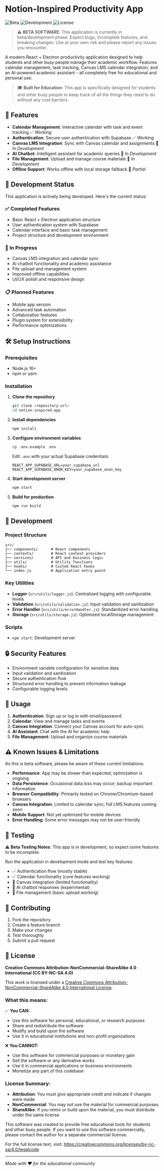 # Notion-Inspired Productivity App

![Beta](https://img.shields.io/badge/Status-Beta-orange) ![Development](https://img.shields.io/badge/Stage-Active%20Development-yellow) ![License](https://img.shields.io/badge/License-CC%20BY--NC--SA%204.0-blue)

> ⚠️ **BETA SOFTWARE**: This application is currently in beta/development phase. Expect bugs, incomplete features, and breaking changes. Use at your own risk and please report any issues you encounter.

A modern React + Electron productivity application designed to help students and other busy people manage their academic workflow. Features calendar management, task tracking, Canvas LMS calendar integration, and an AI-powered academic assistant - all completely free for educational and personal use.

> 🎓 **Built for Education**: This app is specifically designed for students and other busy people to keep track of all the things they need to do without any cost barriers.

## 🚀 Features

- **Calendar Management**: Interactive calendar with task and event tracking ✅ *Working*
- **Authentication**: Secure user authentication with Supabase ✅ *Working*
- **Canvas LMS Integration**: Sync with Canvas calendar and assignments 🚧 *In Development*
- **AI Chatbot**: Intelligent assistant for academic queries 🚧 *In Development*
- **File Management**: Upload and manage course materials 🚧 *In Development*
- **Offline Support**: Works offline with local storage fallback 🚧 *Partial*

## 🚧 Development Status

This application is actively being developed. Here's the current status:

### ✅ Completed Features
- Basic React + Electron application structure
- User authentication system with Supabase
- Calendar interface and basic task management
- Project structure and development environment

### 🚧 In Progress
- Canvas LMS integration and calendar sync
- AI chatbot functionality and academic assistance
- File upload and management system
- Improved offline capabilities
- UI/UX polish and responsive design

### 📋 Planned Features
- Mobile app version
- Advanced task automation
- Collaboration features
- Plugin system for extensibility
- Performance optimizations

## 🛠️ Setup Instructions

### Prerequisites
- Node.js 16+ 
- npm or yarn

### Installation

1. **Clone the repository**
   ```bash
   git clone <repository-url>
   cd notion-inspired-app
   ```

2. **Install dependencies**
   ```bash
   npm install
   ```

3. **Configure environment variables**
   ```bash
   cp .env.example .env
   ```
   Edit `.env` with your actual Supabase credentials:
   ```
   REACT_APP_SUPABASE_URL=your_supabase_url
   REACT_APP_SUPABASE_ANON_KEY=your_supabase_anon_key
   ```

4. **Start development server**
   ```bash
   npm start
   ```

5. **Build for production**
   ```bash
   npm run build
   ```

## 🔧 Development

### Project Structure

```
src/
├── components/      # React components
├── contexts/        # React context providers
├── services/        # API and business logic
├── utils/           # Utility functions
├── hooks/           # Custom React hooks
└── index.js         # Application entry point
```

### Key Utilities

- **Logger** (`src/utils/logger.js`): Centralized logging with configurable levels
- **Validation** (`src/utils/validation.js`): Input validation and sanitization
- **Error Handler** (`src/utils/errorHandler.js`): Standardized error handling
- **Storage** (`src/utils/storage.js`): Optimized localStorage management

### Scripts

- `npm start`: Development server

## 🔒 Security Features

- Environment variable configuration for sensitive data
- Input validation and sanitization
- Secure authentication flow
- Structured error handling to prevent information leakage
- Configurable logging levels

## 📱 Usage

1. **Authentication**: Sign up or log in with email/password
2. **Calendar**: View and manage tasks and events
3. **Canvas Integration**: Connect your Canvas account for auto-sync
4. **AI Assistant**: Chat with the AI for academic help
5. **File Management**: Upload and organize course materials

## ⚠️ Known Issues & Limitations

As this is beta software, please be aware of these current limitations:

- **Performance**: App may be slower than expected; optimization is ongoing
- **Data Persistence**: Occasional data loss may occur; backup important information
- **Browser Compatibility**: Primarily tested on Chrome/Chromium-based browsers
- **Canvas Integration**: Limited to calendar sync; full LMS features coming soon
- **Mobile Support**: Not yet optimized for mobile devices
- **Error Handling**: Some error messages may not be user-friendly

## 🧪 Testing

⚠️ **Beta Testing Notes**: This app is in development, so expect some features to be incomplete.

Run the application in development mode and test key features:
- ✅ Authentication flow (mostly stable)
- ✅ Calendar functionality (core features working)
- 🚧 Canvas integration (limited functionality)
- 🚧 AI chatbot responses (experimental)
- 🚧 File management (basic upload working)

## 🤝 Contributing

1. Fork the repository
2. Create a feature branch
3. Make your changes
4. Test thoroughly
5. Submit a pull request

## 📄 License

**Creative Commons Attribution-NonCommercial-ShareAlike 4.0 International (CC BY-NC-SA 4.0)**

This work is licensed under a [Creative Commons Attribution-NonCommercial-ShareAlike 4.0 International License](http://creativecommons.org/licenses/by-nc-sa/4.0/).

### What this means:

✅ **You CAN:**
- Use this software for personal, educational, or research purposes
- Share and redistribute the software
- Modify and build upon the software
- Use it in educational institutions and non-profit organizations

❌ **You CANNOT:**
- Use this software for commercial purposes or monetary gain
- Sell the software or any derivative works
- Use it in commercial applications or business environments
- Monetize any part of this codebase

### License Summary:
- **Attribution**: You must give appropriate credit and indicate if changes were made
- **NonCommercial**: You may not use the material for commercial purposes
- **ShareAlike**: If you remix or build upon the material, you must distribute under the same license

This software was created to provide free educational tools for students and other busy people. If you want to use this software commercially, please contact the author for a separate commercial license.

For the full license text, visit: https://creativecommons.org/licenses/by-nc-sa/4.0/legalcode

---

*Made with ❤️ for the educational community*
